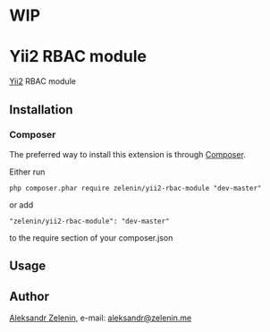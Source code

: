 # WIP
# Yii2 RBAC module

[Yii2](http://www.yiiframework.com) RBAC module

## Installation

### Composer

The preferred way to install this extension is through [Composer](http://getcomposer.org/).

Either run

	php composer.phar require zelenin/yii2-rbac-module "dev-master"

or add

	"zelenin/yii2-rbac-module": "dev-master"

to the require section of your composer.json

## Usage

## Author

[Aleksandr Zelenin](https://github.com/zelenin/), e-mail: [aleksandr@zelenin.me](mailto:aleksandr@zelenin.me)
